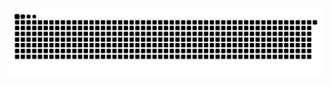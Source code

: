 ![snake contributions](https://raw.githubusercontent.com/kgrhartlage/kgrhartlage/gh-pages/github-contribution-grid-snake.svg)
